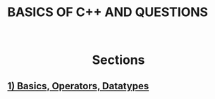 # BASICS OF C++ AND QUESTIONS 
<br>
<center><h1><b> Sections<b></h1></center>
  <h2><a href="https://github.com/salihednr/CPP/tree/main/BASICS_OPERATORS_DATATYPE">1) Basics, Operators, Datatypes</a><h2>
